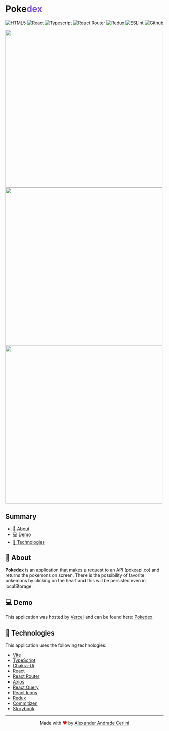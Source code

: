 <!-- Logo -->
<p align="center">
  <h1>Poke<span style="color:#805ad5">dex</span></h1>
</p>

<!-- Badges -->
<p align="center">
  <img alt="HTML5" src="https://img.shields.io/badge/HTML5-E34F26?style=for-the-badge&logo=html5&logoColor=white" />
  <img alt="React" src="https://img.shields.io/badge/React-20232A?style=for-the-badge&logo=react&logoColor=61DAFB" />
  <img alt="Typescript" src="https://img.shields.io/badge/TypeScript-007ACC?style=for-the-badge&logo=typescript&logoColor=white" />
  <img alt="React Router" src="https://img.shields.io/badge/React_Router-CA4245?style=for-the-badge&logo=react-router&logoColor=white" />
  <img alt="Redux" src="https://img.shields.io/badge/Redux-593D88?style=for-the-badge&logo=redux&logoColor=white" />
  <img alt="ESLint" src="https://img.shields.io/badge/eslint-3A33D1?style=for-the-badge&logo=eslint&logoColor=white" />
  <img alt="Github" src="https://img.shields.io/badge/GitHub-100000?style=for-the-badge&logo=github&logoColor=white" />
</p>

<!-- Project Design -->
<img width="500px" src="https://imgur.com/k6jKZCZ.png">

<img width="500px" src="https://imgur.com/2zhGSzA.png">

<img width="500px" src="https://imgur.com/XPMGnCF.png">

<!-- Summary -->

<h2>Summary</h2>

- [🔖 About](#about)
- [💻 Demo](#demo)
- [🚀 Technologies](#technologies)

<a id="about"></a>

## 🔖 About

**Pokedex** is an application that makes a request to an API (pokeapi.co) and returns the pokemons on screen. There is the possibility of favorite pokemons by clicking on the heart and this will be persisted even in localStorage.

<a id="demo"></a>

## 💻 Demo

This application was hosted by [Vercel](https://vercel.com/) and can be found here: [Pokedex](https://3cgg-frontend-challenge.vercel.app/).

<a id="technologies"></a>

## 🚀 Technologies

This application uses the following technologies:

- [Vite](https://vitejs.dev/)
- [TypeScript](https://www.typescriptlang.org/)
- [Chakra-Ui](https://chakra-ui.com/)
- [React](https://reactjs.org/)
- [React Router](https://reactrouter.com/web/guides/quick-start)
- [Axios](https://axios-http.com/ptbr/)
- [React Query](https://tanstack.com/query/v3/)
- [React Icons](https://react-icons.github.io/react-icons/)
- [Redux](https://redux.js.org/)
- [Commitizen](https://github.com/commitizen/cz-cli)
- [Storybook](https://storybook.js.org/)

---

<p align="center">
  Made with <span style="color: red;">♥</span> by <a href="https://github.com/alex-cerlini">Alexander Andrade Cerlini</a>
</p>
